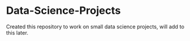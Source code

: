# Data-Science-Projects

Created this repository to work on small data science projects, will add to this later. 
